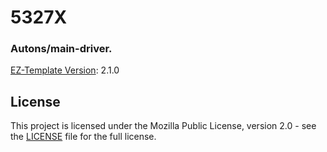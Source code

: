 # 5327X
### Autons/main-driver.  


[EZ-Template Version](https://github.com/EZ-Robotics/EZ-Template): 2.1.0   


## License
This project is licensed under the Mozilla Public License, version 2.0 - see the [LICENSE](LICENSE)
file for the full license.
